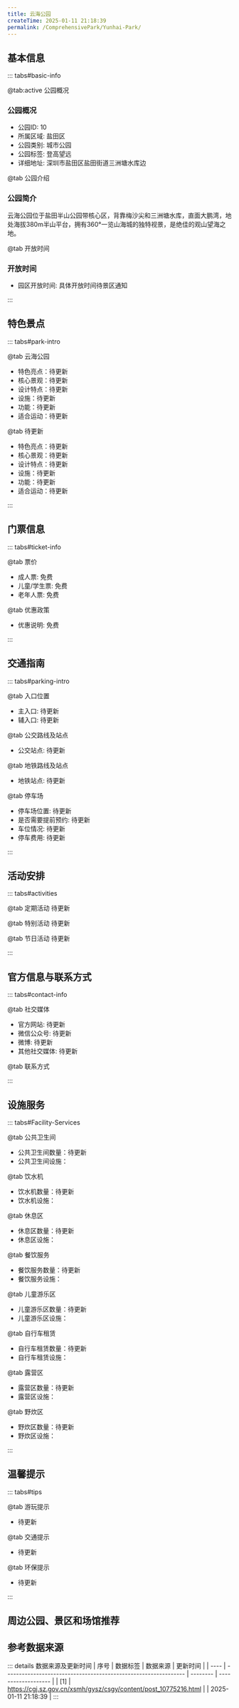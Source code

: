 ```yaml
---
title: 云海公园
createTime: 2025-01-11 21:18:39
permalink: /ComprehensivePark/Yunhai-Park/
---
```



<script setup>
import ImageSwiper from '/.vuepress/theme/components/ImageSwiper.vue'
// 轮播图数据
const swiperItems = [
    {
      link: 'https://cgj.sz.gov.cn/img/4/4005/4005946/10775216.png',
      title: '云海公园',
      description: '云海公园位于盐田半山公园带核心区，背靠梅沙尖和三洲塘水库，直面大鹏湾，地处海拔380m半山平台，拥有360°一览山海城的独特视景，是绝佳的观山望海之地。...',
      author: '深圳政府在线',
      date: '2025/01/11'
      },
  {
      link: 'https://cgj.sz.gov.cn/img/4/4005/4005946/10775216.png',
      title: '云海公园',
      description: '云海公园位于盐田半山公园带核心区，背靠梅沙尖和三洲塘水库，直面大鹏湾，地处海拔380m半山平台，拥有360°一览山海城的独特视景，是绝佳的观山望海之地。...',
      author: '深圳政府在线',
      date: '2025/01/11'
      }
]
// 配置项
const swiperConfig = {
  height: 500,
  showInfo: true
}
</script>
<!-- 轮播图组件 -->
<ImageSwiper :items="swiperItems" :config="swiperConfig" />



## 基本信息

::: tabs#basic-info

@tab:active 公园概况
### 公园概况
- 公园ID: 10
- 所属区域: 盐田区
- 公园类别: 城市公园
- 公园标签: 登高望远
- 详细地址: 深圳市盐田区盐田街道三洲塘水库边

@tab 公园介绍
### 公园简介
云海公园位于盐田半山公园带核心区，背靠梅沙尖和三洲塘水库，直面大鹏湾，地处海拔380m半山平台，拥有360°一览山海城的独特视景，是绝佳的观山望海之地。

@tab 开放时间
### 开放时间
- 园区开放时间: 具体开放时间待景区通知

:::

## 特色景点

::: tabs#park-intro

@tab 云海公园
<ImageCard
image="https://cgj.sz.gov.cn/images/index20230710_1.png"
    title="云海公园"
    description="公园环境优美、景观宜人、功能复合，地处山林间，不仅是天然的城市氧吧，同时也拥有占地800平方米的云海森林服务站和4000多平方米的开放草坪，可供休闲散步和半山阅读、简餐等，让市民零距离亲近自然。公园主体建筑借山为峰，采势为形，外形采用轮船概念，巧妙融合在地文化，寓意盐田区向海启航的美好愿景。"
    date=""
    author="深圳政府在线"
/>


- 特色亮点：待更新
- 核心景观：待更新
- 设计特点：待更新
- 设施：待更新
- 功能：待更新
- 适合运动：待更新

@tab 待更新
<ImageCard
image="https://cgj.sz.gov.cn/images/index20230710_1.png"
    title="云海公园"
    description="公园环境优美、景观宜人、功能复合，地处山林间，不仅是天然的城市氧吧，同时也拥有占地800平方米的云海森林服务站和4000多平方米的开放草坪，可供休闲散步和半山阅读、简餐等，让市民零距离亲近自然。公园主体建筑借山为峰，采势为形，外形采用轮船概念，巧妙融合在地文化，寓意盐田区向海启航的美好愿景。"
    date=""
    author="深圳政府在线"
/>


- 特色亮点：待更新
- 核心景观：待更新
- 设计特点：待更新
- 设施：待更新
- 功能：待更新
- 适合运动：待更新

:::

## 门票信息

::: tabs#ticket-info

@tab 票价
- 成人票: 免费
- 儿童/学生票: 免费
- 老年人票: 免费

@tab 优惠政策
- 优惠说明: 免费

:::

## 交通指南

::: tabs#parking-intro

@tab 入口位置
- 主入口: 待更新
- 辅入口: 待更新

@tab 公交路线及站点
- 公交站点: 待更新

@tab 地铁路线及站点
- 地铁站点: 待更新

@tab 停车场
- 停车场位置: 待更新
- 是否需要提前预约: 待更新
- 车位情况: 待更新
- 停车费用: 待更新

:::

## 活动安排

::: tabs#activities

@tab 定期活动
待更新

@tab 特别活动
待更新

@tab 节日活动
待更新

:::

## 官方信息与联系方式

::: tabs#contact-info

@tab 社交媒体
- 官方网站: 待更新
- 微信公众号: 待更新
- 微博: 待更新
- 其他社交媒体: 待更新

@tab 联系方式

:::

## 设施服务

::: tabs#Facility-Services

@tab 公共卫生间
- 公共卫生间数量：待更新
- 公共卫生间设施：

@tab 饮水机
- 饮水机数量：待更新
- 饮水机设施：

@tab 休息区
- 休息区数量：待更新
- 休息区设施：

@tab 餐饮服务
- 餐饮服务数量：待更新
- 餐饮服务设施：

@tab 儿童游乐区
- 儿童游乐区数量：待更新
- 儿童游乐区设施：

@tab 自行车租赁
- 自行车租赁数量：待更新
- 自行车租赁设施：

@tab 露营区
- 露营区数量：待更新
- 露营区设施：

@tab 野炊区
- 野炊区数量：待更新
- 野炊区设施：

:::

## 温馨提示

::: tabs#tips

@tab 游玩提示
- 待更新

@tab 交通提示
- 待更新

@tab 环保提示
- 待更新

:::

## 周边公园、景区和场馆推荐

<CardGrid>
  <ImageCard
        image="https://cgj.sz.gov.cn/img/4/4005/4005947/10775217.png"
        title="零碳公园"
        description="零碳公园位于龙岗区坪地街道盐龙大道以北，环坪北路以西，深圳国际低碳城会展中心，西与外环高速相邻，占地面积185290.52平方米，是深圳首个低碳科普主题山体公园。"
        href="/ComprehensivePark/Zero Carbon Park"
        author="待更新"
        date="2025/01/02"
      />
      <ImageCard
        image="https://cgj.sz.gov.cn/img/4/4005/4005947/10775217.png"
        title="零碳公园"
        description="零碳公园位于龙岗区坪地街道盐龙大道以北，环坪北路以西，深圳国际低碳城会展中心，西与外环高速相邻，占地面积185290.52平方米，是深圳首个低碳科普主题山体公园。"
        href="/ComprehensivePark/Zero Carbon Park"
        author="待更新"
        date="2025/01/02"
      />
    </CardGrid>


## 参考数据来源

::: details 数据来源及更新时间
| 序号 | 数据标签                                                        | 数据来源 | 更新时间            |
| ---- | --------------------------------------------------------------- | -------- | ------------------- |
| [1]  | https://cgj.sz.gov.cn/xsmh/gysz/csgy/content/post_10775216.html |          | 2025-01-11 21:18:39 |
:::

